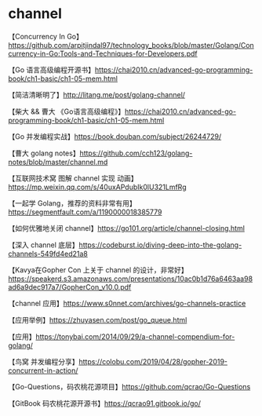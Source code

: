 # channel 
【Concurrency In Go】https://github.com/arpitjindal97/technology_books/blob/master/Golang/Concurrency-in-Go:Tools-and-Techniques-for-Developers.pdf

【Go 语言高级编程开源书】https://chai2010.cn/advanced-go-programming-book/ch1-basic/ch1-05-mem.html

【简洁清晰明了】http://litang.me/post/golang-channel/

【柴大 && 曹大 《Go语言高级编程》】https://chai2010.cn/advanced-go-programming-book/ch1-basic/ch1-05-mem.html

【Go 并发编程实战】https://book.douban.com/subject/26244729/

【曹大 golang notes】https://github.com/cch123/golang-notes/blob/master/channel.md

【互联网技术窝 图解 channel 实现 动画】https://mp.weixin.qq.com/s/40uxAPdubIk0lU321LmfRg

【一起学 Golang，推荐的资料非常有用】https://segmentfault.com/a/1190000018385779

【如何优雅地关闭 channel】https://go101.org/article/channel-closing.html

【深入 channel 底层】https://codeburst.io/diving-deep-into-the-golang-channels-549fd4ed21a8

【Kavya在Gopher Con 上关于 channel 的设计，非常好】https://speakerd.s3.amazonaws.com/presentations/10ac0b1d76a6463aa98ad6a9dec917a7/GopherCon_v10.0.pdf

【channel 应用】https://www.s0nnet.com/archives/go-channels-practice

【应用举例】https://zhuyasen.com/post/go_queue.html

【应用】https://tonybai.com/2014/09/29/a-channel-compendium-for-golang/

【鸟窝 并发编程分享】https://colobu.com/2019/04/28/gopher-2019-concurrent-in-action/

【Go-Questions，码农桃花源项目】https://github.com/qcrao/Go-Questions

【GitBook 码农桃花源开源书】https://qcrao91.gitbook.io/go/
